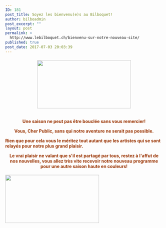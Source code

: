 ```yaml
---
ID: 181
post_title: Soyez les bienvenu(e)s au Bilboquet!
author: bilboadmin
post_excerpt: ""
layout: post
permalink: >
  http://www.lebilboquet.ch/bienvenu-sur-notre-nouveau-site/
published: true
post_date: 2017-07-03 20:03:39
---
```

<h6 style="text-align: center;"><img class="aligncenter wp-image-1013 size-medium" src="http://www.lebilboquet.ch/wp-content/uploads/2017/07/merci-300x154.jpg" alt="" width="300" height="154" /></h6>
<p style="text-align: center;"><strong><span style="color: #993300;">Une saison ne peut pas être bouclée sans vous remercier! </span></strong></p>
<p style="text-align: center;"><strong><span style="color: #993300;">V</span></strong><strong><span style="color: #993300;">ous, Cher Public, sans qui notre aventure ne serait pas possible.</span></strong>

<strong><span style="color: #993300;">Rien que pour cela vous le méritez tout autant que les artistes qui se sont relayés pour notre plus grand plaisir. </span></strong></p>
<p style="text-align: center;"><strong><span style="color: #993300;">Le vrai plaisir ne valant que s'il est partagé par tous, restez à l'affut de nos nouvelles, </span></strong><strong><span style="color: #993300;">vous allez très vite recevoir notre nouveau programme pour une autre saison haute en couleurs!</span></strong></p>

<h6><img class="aligncenter wp-image-1013 size-medium" src="http://www.lebilboquet.ch/wp-content/uploads/2017/07/merci-300x154.jpg" alt="" width="300" height="154" /></h6>